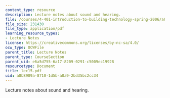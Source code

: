 ```yaml
---
content_type: resource
description: Lecture notes about sound and hearing.
file: /courses/4-401-introduction-to-building-technology-spring-2006/a8b8909a87101d5ba0a92bd35bc2cc34_lec15.pdf
file_size: 231430
file_type: application/pdf
learning_resource_types:
- Lecture Notes
license: https://creativecommons.org/licenses/by-nc-sa/4.0/
ocw_type: OCWFile
parent_title: Lecture Notes
parent_type: CourseSection
parent_uid: e6a5d755-6a17-8209-0291-c5009ec19928
resourcetype: Document
title: lec15.pdf
uid: a8b8909a-8710-1d5b-a0a9-2bd35bc2cc34
---
```

Lecture notes about sound and hearing.